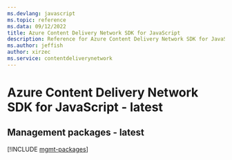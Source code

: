 ```yaml
---
ms.devlang: javascript
ms.topic: reference
ms.data: 09/12/2022
title: Azure Content Delivery Network SDK for JavaScript
description: Reference for Azure Content Delivery Network SDK for JavaScript
ms.author: jeffish
author: xirzec
ms.service: contentdeliverynetwork
---
```

# Azure Content Delivery Network SDK for JavaScript - latest

## Management packages - latest
[!INCLUDE [mgmt-packages](content-delivery-network-mgmt-index.md)]